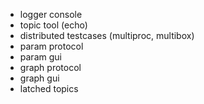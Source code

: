  - logger console
 - topic tool (echo)
 - distributed testcases (multiproc, multibox)
 - param protocol
 - param gui
 - graph protocol
 - graph gui
 - latched topics
